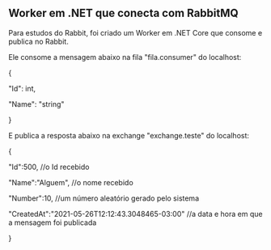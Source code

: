 ## Worker em .NET que conecta com RabbitMQ

Para estudos do Rabbit, foi criado um Worker em .NET Core que consome e publica no Rabbit.

Ele consome a mensagem abaixo na fila "fila.consumer" do localhost:

{

"Id": int,
  
  "Name": "string"
  
}


E publica a resposta abaixo na exchange "exchange.teste" do localhost:

{

  "Id":500, //o Id recebido
  
  "Name":"Alguem", //o nome recebido
  
  "Number":10, //um número aleatório gerado pelo sistema
  
  "CreatedAt":"2021-05-26T12:12:43.3048465-03:00" //a data e hora em que a mensagem foi publicada
  
}

